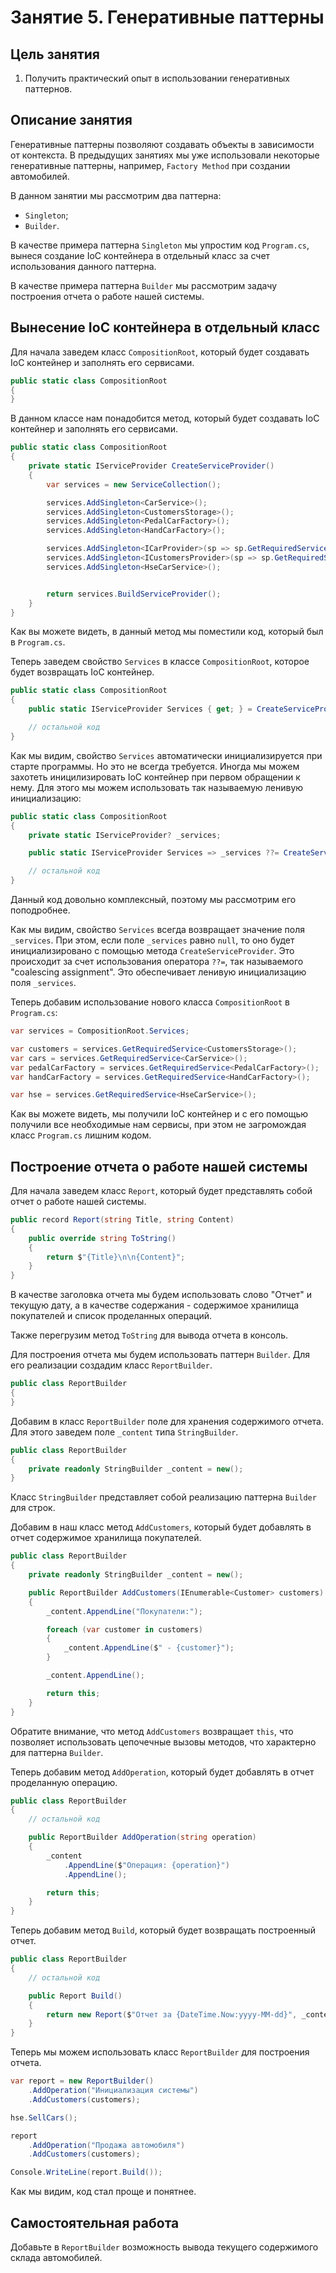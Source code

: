 # Занятие 5. Генеративные паттерны

## Цель занятия

1. Получить практический опыт в использовании генеративных паттернов.

## Описание занятия

Генеративные паттерны позволяют создавать объекты в зависимости от контекста.
В предыдущих занятиях мы уже использовали некоторые генеративные паттерны, например, `Factory Method` при создании автомобилей.

В данном занятии мы рассмотрим два паттерна:

- `Singleton`;
- `Builder`.

В качестве примера паттерна `Singleton` мы упростим код `Program.cs`, вынеся создание IoC контейнера в отдельный класс за счет использования данного паттерна.

В качестве примера паттерна `Builder` мы рассмотрим задачу построения отчета о работе нашей системы.

## Вынесение IoC контейнера в отдельный класс

Для начала заведем класс `CompositionRoot`, который будет создавать IoC контейнер и заполнять его сервисами.

```csharp
public static class CompositionRoot
{
}
```

В данном классе нам понадобится метод, который будет создавать IoC контейнер и заполнять его сервисами.

```csharp
public static class CompositionRoot
{
    private static IServiceProvider CreateServiceProvider()
    {
        var services = new ServiceCollection();

        services.AddSingleton<CarService>();
        services.AddSingleton<CustomersStorage>();
        services.AddSingleton<PedalCarFactory>();
        services.AddSingleton<HandCarFactory>();

        services.AddSingleton<ICarProvider>(sp => sp.GetRequiredService<CarService>());
        services.AddSingleton<ICustomersProvider>(sp => sp.GetRequiredService<CustomersStorage>());
        services.AddSingleton<HseCarService>();


        return services.BuildServiceProvider();
    }
}
```

Как вы можете видеть, в данный метод мы поместили код, который был в `Program.cs`.

Теперь заведем свойство `Services` в классе `CompositionRoot`, которое будет возвращать IoC контейнер.

```csharp
public static class CompositionRoot
{
    public static IServiceProvider Services { get; } = CreateServiceProvider();

    // остальной код
}
```

Как мы видим, свойство `Services` автоматически инициализируется при старте программы. Но это не всегда требуется. Иногда мы можем захотеть иницилизировать IoC контейнер при первом обращении к нему. Для этого мы можем использовать так называемую ленивую инициализацию:

```csharp
public static class CompositionRoot
{
    private static IServiceProvider? _services;

    public static IServiceProvider Services => _services ??= CreateServiceProvider();

    // остальной код
}
```

Данный код довольно комплексный, поэтому мы рассмотрим его поподробнее.

Как мы видим, свойство `Services` всегда возвращает значение поля `_services`. При этом, если поле `_services` равно `null`, то оно будет инициализировано с помощью метода `CreateServiceProvider`. Это происходит за счет использования оператора `??=`, так называемого "coalescing assignment". Это обеспечивает ленивую инициализацию поля `_services`.

Теперь добавим использование нового класса `CompositionRoot` в `Program.cs`:

```csharp
var services = CompositionRoot.Services;

var customers = services.GetRequiredService<CustomersStorage>();
var cars = services.GetRequiredService<CarService>();
var pedalCarFactory = services.GetRequiredService<PedalCarFactory>();
var handCarFactory = services.GetRequiredService<HandCarFactory>();

var hse = services.GetRequiredService<HseCarService>();
```

Как вы можете видеть, мы получили IoC контейнер и с его помощью получили все необходимые нам сервисы, при этом не загромождая класс `Program.cs` лишним кодом.

## Построение отчета о работе нашей системы

Для начала заведем класс `Report`, который будет представлять собой отчет о работе нашей системы.

```csharp
public record Report(string Title, string Content)
{
    public override string ToString()
    {
        return $"{Title}\n\n{Content}";
    }
}
```

В качестве заголовка отчета мы будем использовать слово "Отчет" и текущую дату, а в качестве содержания - содержимое хранилища покупателей и список проделанных операций.

Также перегрузим метод `ToString` для вывода отчета в консоль.

Для построения отчета мы будем использовать паттерн `Builder`. Для его реализации создадим класс `ReportBuilder`.

```csharp
public class ReportBuilder
{
}
```

Добавим в класс `ReportBuilder` поле для хранения содержимого отчета. Для этого заведем поле `_content` типа `StringBuilder`.

```csharp
public class ReportBuilder
{
    private readonly StringBuilder _content = new();
}
```

Класс `StringBuilder` представляет собой реализацию паттерна `Builder` для строк.

Добавим в наш класс метод `AddCustomers`, который будет добавлять в отчет содержимое хранилища покупателей.

```csharp
public class ReportBuilder
{
    private readonly StringBuilder _content = new();

    public ReportBuilder AddCustomers(IEnumerable<Customer> customers)
    {
        _content.AppendLine("Покупатели:");

        foreach (var customer in customers)
        {
            _content.AppendLine($" - {customer}");
        }

        _content.AppendLine();

        return this;
    }
}
```

Обратите внимание, что метод `AddCustomers` возвращает `this`, что позволяет использовать цепочечные вызовы методов, что характерно для паттерна `Builder`.

Теперь добавим метод `AddOperation`, который будет добавлять в отчет проделанную операцию.

```csharp
public class ReportBuilder
{
    // остальной код

    public ReportBuilder AddOperation(string operation)
    {
        _content
            .AppendLine($"Операция: {operation}")
            .AppendLine();

        return this;
    }
}
```

Теперь добавим метод `Build`, который будет возвращать построенный отчет.

```csharp
public class ReportBuilder
{
    // остальной код

    public Report Build()
    {
        return new Report($"Отчет за {DateTime.Now:yyyy-MM-dd}", _content.ToString());
    }
}
```

Теперь мы можем использовать класс `ReportBuilder` для построения отчета.

```csharp
var report = new ReportBuilder()
    .AddOperation("Инициализация системы")
    .AddCustomers(customers);

hse.SellCars();

report
    .AddOperation("Продажа автомобиля")
    .AddCustomers(customers);

Console.WriteLine(report.Build());
```

Как мы видим, код стал проще и понятнее.

## Самостоятельная работа


Добавьте в `ReportBuilder` возможность вывода текущего содержимого склада автомобилей.
